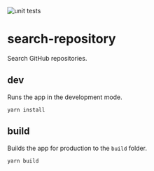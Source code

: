 ![unit tests](https://github.com/czizzy/search-repository/actions/workflows/unittest.js.yml/badge.svg)

# search-repository
Search GitHub repositories.

## dev
Runs the app in the development mode.
```
yarn install
```

## build
Builds the app for production to the `build` folder.
```
yarn build
```
